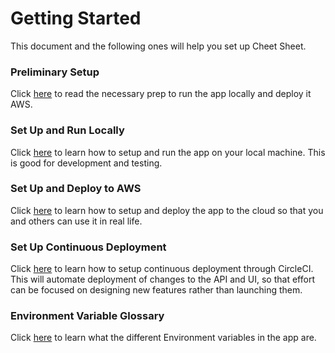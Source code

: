 # Getting Started

This document and the following ones will help you set up Cheet Sheet.

### Preliminary Setup
Click [here](/docs/setting-up-preliminary-tools.md) to read the necessary prep to run the app locally and deploy it AWS.

### Set Up and Run Locally
Click [here](/docs/setting-up-locally.md) to learn how to setup and run the app on your local machine. This is good for development and testing.

### Set Up and Deploy to AWS
Click [here](/docs/setting-up-remote.md) to learn how to setup and deploy the app to the cloud so that you and others can use it in real life.

### Set Up Continuous Deployment
Click [here](/docs/setting-up-ci-cd.md) to learn how to setup continuous deployment through CircleCI. This will automate deployment of changes to the API and UI, so that effort can be focused on designing new features rather than launching them.

### Environment Variable Glossary
Click [here](/docs/environment-variable-glossary.md) to learn what the different Environment variables in the app are.

<!-- # Other Useful Documents

### Architecture Overview

### Environment Variable Glossary

### Gained Learnings -->
